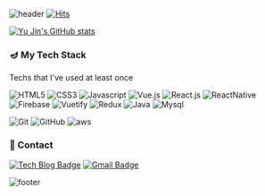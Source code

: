 ![header](https://capsule-render.vercel.app/api?type=waving&color=a98bc1&height=200&section=header&text=Hyeon%20U%20genie&fontSize=80&fontColor=5a3e70&animation=twinkling)
[![Hits](https://hits.seeyoufarm.com/api/count/incr/badge.svg?url=https%3A%2F%2Fgithub.com%2Fgjbae1212%2Fhit-counter&count_bg=%23DDD1E6&title_bg=%2395849E&icon=smugmug.svg&icon_color=%23E7E7E7&title=hits&edge_flat=false)](https://hits.seeyoufarm.com)

[![Yu Jin's GitHub stats](https://github-readme-stats.vercel.app/api?username=HyunYuJin&hide=contribs,stars&show_icons=true&theme=dracula)](https://github.com/HyunYuJin/github-readme-stats)


### 🪔 My Tech Stack
Techs that I've used at least once

![HTML5](https://img.shields.io/badge/HTML5-E34F26?style=square&logo=HTML5&logoColor=white) ![CSS3](https://img.shields.io/badge/CSS3-1572B6?style=square&logo=CSS3&logoColor=white) ![Javascript](https://img.shields.io/badge/Javascript-ffb13b?style=square&logo=Javascript&logoColor=white) ![Vue.js](https://img.shields.io/badge/Vue.js-4FC08D?style=square&logo=Vue.js&logoColor=white) ![React.js](https://img.shields.io/badge/React.js-61DAFB?style=square&logo=React&logoColor=white) ![ReactNative](https://img.shields.io/badge/ReactNative-3655FF?style=square&logo=React&logoColor=white)  ![Firebase](https://img.shields.io/badge/Firebase-FFCA28?style=square&logo=Firebase&logoColor=white) ![Vuetify](https://img.shields.io/badge/Vuetify-1867C0?style=square&logo=Vuetify&logoColor=white) ![Redux](https://img.shields.io/badge/Redux-764ABC?style=square&logo=Redux&logoColor=white) ![Java](https://img.shields.io/badge/Java-007396?style=square&logo=Java&logoColor=white) ![Mysql](https://img.shields.io/badge/Mysql-E6B91E?style=square&logo=Mysql&logoColor=white)

![Git](https://img.shields.io/badge/Git-F05032?style=square&logo=Git&logoColor=white) ![GitHub](https://img.shields.io/badge/GitHub-181717?style=square&logo=GitHub&logoColor=white) ![aws](https://img.shields.io/badge/aws-333664?style=square&logo=amazon&logoColor=white)

### :hatched_chick: Contact
[![Tech Blog Badge](http://img.shields.io/badge/-Tech%20blog-purple?style=flat-square&logo=Jekyll&link=https://hyunyujin.github.io/)](https://hyunyujin.github.io/) [![Gmail Badge](https://img.shields.io/badge/Gmail-F05032?style=flat-square&logo=Gmail&logoColor=white&link=mailto:gusdbwls9772@gmail.com)](mailto:gusdbwls9772@gmail.com)

![footer](https://capsule-render.vercel.app/api?type=waving&color=8C66AA&height=150&section=footer)
